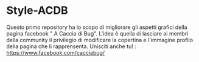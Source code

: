 # Style-ACDB
Questo primo repository ha lo scopo di migliorare gli aspetti grafici della pagina facebook " A Caccia di Bug".
L'idea è quella di lasciare ai membri della community il privilegio di modificare la copertina e l'immagine profilo
della pagina che li rapprensenta.
Unisciti anche tu! :
https://www.facebook.com/cacciabug/
